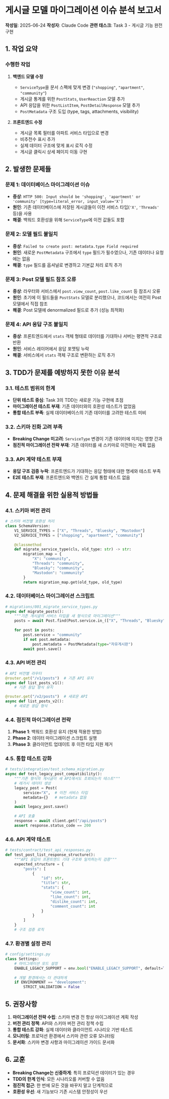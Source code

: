 # 게시글 모델 마이그레이션 이슈 분석 보고서

**작성일**: 2025-06-24
**작성자**: Claude Code
**관련 태스크**: Task 3 - 게시글 기능 완전 구현

## 1. 작업 요약

### 수행한 작업
1. **백엔드 모델 수정**
   - `ServiceType`을 문서 스펙에 맞게 변경 (`"shopping"`, `"apartment"`, `"community"`)
   - 게시글 통계를 위한 `PostStats`, `UserReaction` 모델 추가
   - API 응답을 위한 `PostListItem`, `PostDetailResponse` 모델 추가
   - `PostMetadata` 구조 도입 (type, tags, attachments, visibility)

2. **프론트엔드 수정**
   - 게시글 목록 필터를 아파트 서비스 타입으로 변경
   - 비추천수 표시 추가
   - 실제 데이터 구조에 맞게 표시 로직 수정
   - 게시글 클릭시 상세 페이지 이동 구현

## 2. 발생한 문제들

### 문제 1: 데이터베이스 마이그레이션 이슈
- **증상**: `HTTP 500: Input should be 'shopping', 'apartment' or 'community' [type=literal_error, input_value='X']`
- **원인**: 기존 데이터베이스에 저장된 게시글들이 이전 서비스 타입(`'X'`, `'Threads'` 등)을 사용
- **해결**: 백워드 호환성을 위해 `ServiceType`에 이전 값들도 포함

### 문제 2: 모델 필드 불일치
- **증상**: `Failed to create post: metadata.type Field required`
- **원인**: 새로운 `PostMetadata` 구조에서 `type` 필드가 필수였으나, 기존 데이터나 요청에는 없음
- **해결**: `type` 필드를 옵셔널로 변경하고 기본값 처리 로직 추가

### 문제 3: Post 모델 필드 참조 오류
- **증상**: 라우터와 서비스에서 `post.view_count`, `post.like_count` 등 참조시 오류
- **원인**: 초기에 이 필드들을 `PostStats` 모델로 분리했으나, 코드에서는 여전히 Post 모델에서 직접 참조
- **해결**: Post 모델에 denormalized 필드로 추가 (성능 최적화)

### 문제 4: API 응답 구조 불일치
- **증상**: 프론트엔드에서 `stats` 객체 형태로 데이터를 기대하나 서버는 평면적 구조로 반환
- **원인**: 서비스 레이어에서 응답 포맷팅 누락
- **해결**: 서비스에서 `stats` 객체 구조로 변환하는 로직 추가

## 3. TDD가 문제를 예방하지 못한 이유 분석

### 3.1. 테스트 범위의 한계
- **단위 테스트 중심**: Task 3의 TDD는 새로운 기능 구현에 초점
- **마이그레이션 테스트 부재**: 기존 데이터와의 호환성 테스트가 없었음
- **통합 테스트 부족**: 실제 데이터베이스의 기존 데이터를 고려한 테스트 미비

### 3.2. 스키마 진화 고려 부족
- **Breaking Change 미고려**: `ServiceType` 변경이 기존 데이터에 미치는 영향 간과
- **점진적 마이그레이션 전략 부재**: 기존 데이터를 새 스키마로 이전하는 계획 없음

### 3.3. API 계약 테스트 부재
- **응답 구조 검증 누락**: 프론트엔드가 기대하는 응답 형태에 대한 명세와 테스트 부족
- **E2E 테스트 부재**: 프론트엔드와 백엔드 간 실제 통합 테스트 없음

## 4. 문제 해결을 위한 실용적 방법들

### 4.1. 스키마 버전 관리
```python
# 스키마 버전별 호환성 처리
class SchemaVersion:
    V1_SERVICE_TYPES = ["X", "Threads", "Bluesky", "Mastodon"]
    V2_SERVICE_TYPES = ["shopping", "apartment", "community"]
    
    @classmethod
    def migrate_service_type(cls, old_type: str) -> str:
        migration_map = {
            "X": "community",
            "Threads": "community",
            "Bluesky": "community",
            "Mastodon": "community"
        }
        return migration_map.get(old_type, old_type)
```

### 4.2. 데이터베이스 마이그레이션 스크립트
```python
# migrations/001_migrate_service_types.py
async def migrate_posts():
    """기존 게시글의 서비스 타입을 새 형식으로 마이그레이션"""
    posts = await Post.find(Post.service.in_(["X", "Threads", "Bluesky", "Mastodon"])).to_list()
    
    for post in posts:
        post.service = "community"
        if not post.metadata:
            post.metadata = PostMetadata(type="자유게시판")
        await post.save()
```

### 4.3. API 버전 관리
```python
# API 버전별 라우터
@router.get("/v1/posts")  # 기존 API 유지
async def list_posts_v1():
    # 기존 응답 형식 유지

@router.get("/v2/posts")  # 새로운 API
async def list_posts_v2():
    # 새로운 응답 형식
```

### 4.4. 점진적 마이그레이션 전략
1. **Phase 1**: 백워드 호환성 유지 (현재 적용한 방법)
2. **Phase 2**: 데이터 마이그레이션 스크립트 실행
3. **Phase 3**: 클라이언트 업데이트 후 이전 타입 지원 제거

### 4.5. 통합 테스트 강화
```python
# tests/integration/test_schema_migration.py
async def test_legacy_post_compatibility():
    """기존 형식의 게시글이 새 API에서도 조회되는지 테스트"""
    # 레거시 데이터 생성
    legacy_post = Post(
        service="X",  # 이전 서비스 타입
        metadata={}   # metadata 없음
    )
    await legacy_post.save()
    
    # API 호출
    response = await client.get("/api/posts")
    assert response.status_code == 200
```

### 4.6. API 계약 테스트
```python
# tests/contract/test_api_responses.py
def test_post_list_response_structure():
    """API 응답이 프론트엔드 기대 구조와 일치하는지 검증"""
    expected_structure = {
        "posts": [
            {
                "id": str,
                "title": str,
                "stats": {
                    "view_count": int,
                    "like_count": int,
                    "dislike_count": int,
                    "comment_count": int
                }
            }
        ]
    }
    # 구조 검증 로직
```

### 4.7. 환경별 설정 관리
```python
# config/settings.py
class Settings:
    # 마이그레이션 모드 설정
    ENABLE_LEGACY_SUPPORT = env.bool("ENABLE_LEGACY_SUPPORT", default=True)
    
    # 개발 환경에서는 더 관대하게
    if ENVIRONMENT == "development":
        STRICT_VALIDATION = False
```

## 5. 권장사항

1. **마이그레이션 전략 수립**: 스키마 변경 전 항상 마이그레이션 계획 작성
2. **버전 관리 정책**: API와 스키마 버전 관리 정책 수립
3. **통합 테스트 강화**: 실제 데이터와 클라이언트 시나리오 기반 테스트
4. **모니터링**: 프로덕션 환경에서 스키마 관련 오류 모니터링
5. **문서화**: 스키마 변경 사항과 마이그레이션 가이드 문서화

## 6. 교훈

- **Breaking Change는 신중하게**: 특히 프로덕션 데이터가 있는 경우
- **TDD의 한계 인식**: 모든 시나리오를 커버할 수 없음
- **점진적 접근**: 한 번에 모든 것을 바꾸지 말고 단계적으로
- **호환성 우선**: 새 기능보다 기존 시스템 안정성이 우선